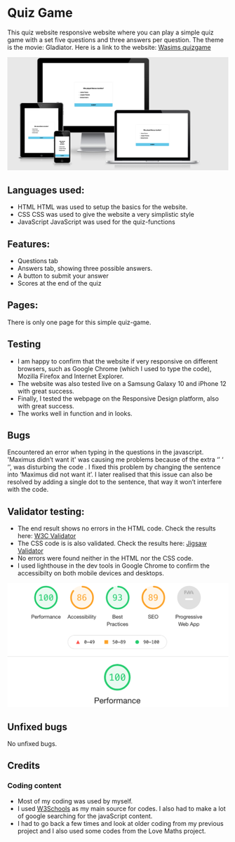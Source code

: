 # Quiz Game

This quiz website responsive website where you can play a simple quiz game with a set five questions and three answers per question. The theme is the movie: Gladiator. 
Here is a link to the website: [Wasims quizgame](https://wasim-eb.github.io/quiz-game/)

![Page](./assets/images/responsivedesign.png)

## Languages used:
* HTML
HTML was used to setup the basics for the website.
* CSS
CSS was used to give the website a very simplistic style
* JavaScript
JavaScript was used for the quiz-functions



## Features:
* Questions tab
* Answers tab, showing three possible answers.
* A button to submit your answer
* Scores at the end of the quiz


## Pages: 
There is only one page for this simple quiz-game. 

## Testing
* I am happy to confirm that the website if very responsive on different browsers, such as Google Chrome (which I used to type the code), Mozilla Firefox and Internet Explorer. 
* The website was also tested live on a Samsung Galaxy 10 and iPhone 12 with great success. 
* Finally, I tested the webpage on the Responsive Design platform, also with great success. 
* The works well in function and in looks.


## Bugs
Encountered an error when typing in the questions in the javascript. 'Maximus didn’t want it' was causing me problems because of the extra ‘’ ‘ ‘’, was disturbing the code . I fixed this problem by changing the sentence into ‘Maximus did not want it’.
I later realised that this issue can also be resolved by adding a single dot to the sentence, that way it won’t interfere with the code.

## Validator testing:

* The end result shows no errors in the HTML code. Check the results here: [W3C Validator](https://validator.w3.org/nu/?doc=https%3A%2F%2Fwasim-eb.github.io%2Fquiz-game%2F)
* The CSS code is is also validated. Check the results here: [Jigsaw Validator](https://jigsaw.w3.org/css-validator/validator?uri=https%3A%2F%2Fwasim-eb.github.io%2Fquiz-game%2F&profile=css3svg&usermedium=all&warning=1&vextwarning=&lang=en)
* No errors were found neither in the HTML nor the CSS code. 
* I used lighthouse in the dev tools in Google Chrome to confirm the accessibilty on both mobile devices and desktops. 

![LIGHTHOSE](./assets/images/lighthouse.png)

## Unfixed bugs
No unfixed bugs.

## Credits

### Coding content
* Most of my coding was used by myself. 
* I used [W3Schools](https://www.w3schools.com/) as my main source for codes. I also had to make a lot of google searching for the javaScript content.
* I had to go back a few times and look at older coding from my previous project and I also used some codes from the Love Maths project.
